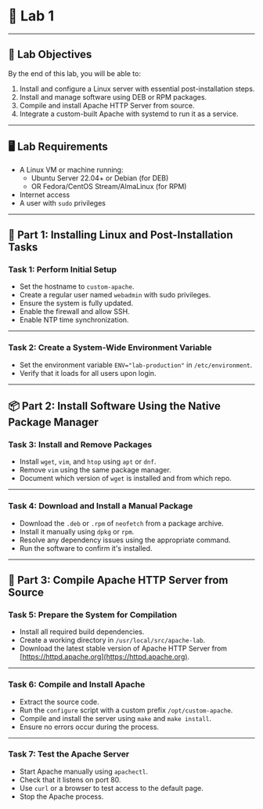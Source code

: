 
# 🧪 **Lab 1**

---

## 🎯 **Lab Objectives**

By the end of this lab, you will be able to:

1. Install and configure a Linux server with essential post-installation steps.  
2. Install and manage software using DEB or RPM packages.  
3. Compile and install Apache HTTP Server from source.  
4. Integrate a custom-built Apache with systemd to run it as a service.

---

## 🖥️ **Lab Requirements**

- A Linux VM or machine running:  
  - Ubuntu Server 22.04+ or Debian (for DEB)  
  - OR Fedora/CentOS Stream/AlmaLinux (for RPM)  
- Internet access  
- A user with `sudo` privileges

---

## 🔹 Part 1: Installing Linux and Post-Installation Tasks

### Task 1: Perform Initial Setup

- Set the hostname to `custom-apache`.  
- Create a regular user named `webadmin` with sudo privileges.  
- Ensure the system is fully updated.  
- Enable the firewall and allow SSH.  
- Enable NTP time synchronization.

---

### Task 2: Create a System-Wide Environment Variable

- Set the environment variable `ENV="lab-production"` in `/etc/environment`.  
- Verify that it loads for all users upon login.

---

## 📦 Part 2: Install Software Using the Native Package Manager

### Task 3: Install and Remove Packages

- Install `wget`, `vim`, and `htop` using `apt` or `dnf`.  
- Remove `vim` using the same package manager.  
- Document which version of `wget` is installed and from which repo.

---

### Task 4: Download and Install a Manual Package

- Download the `.deb` or `.rpm` of `neofetch` from a package archive.  
- Install it manually using `dpkg` or `rpm`.  
- Resolve any dependency issues using the appropriate command.  
- Run the software to confirm it's installed.

---

## 🧱 Part 3: Compile Apache HTTP Server from Source

### Task 5: Prepare the System for Compilation

- Install all required build dependencies.  
- Create a working directory in `/usr/local/src/apache-lab`.  
- Download the latest stable version of Apache HTTP Server from [https://httpd.apache.org](https://httpd.apache.org).

---

### Task 6: Compile and Install Apache

- Extract the source code.  
- Run the `configure` script with a custom prefix `/opt/custom-apache`.  
- Compile and install the server using `make` and `make install`.  
- Ensure no errors occur during the process.

---

### Task 7: Test the Apache Server

- Start Apache manually using `apachectl`.  
- Check that it listens on port 80.  
- Use `curl` or a browser to test access to the default page.  
- Stop the Apache process.

